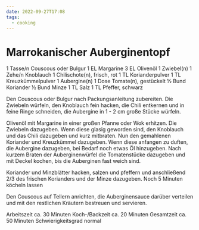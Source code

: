 ```yaml
---
date: 2022-09-27T17:08
tags:
  - cooking
---
```


# Marrokanischer Auberginentopf

1 Tasse/n     Couscous oder Bulgur
1 EL          Margarine
3 EL          Olivenöl
1             Zwiebel(n)
1 Zehe/n      Knoblauch
1             Chilischote(n), frisch, rot
1 TL          Korianderpulver
1 TL          Kreuzkümmelpulver
1             Aubergine(n)
1 Dose        Tomate(n), gestückelt
½ Bund        Koriander
½ Bund        Minze
1 TL          Salz
1 TL          Pfeffer, schwarz

Den Couscous oder Bulgur nach Packungsanleitung zubereiten. Die Zwiebeln
würfeln, den Knoblauch fein hacken, die Chili entkernen und in feine Ringe
schneiden, die Aubergine in 1 - 2 cm große Stücke würfeln.

Olivenöl mit Margarine in einer großen Pfanne oder Wok erhitzen. Die Zwiebeln
dazugeben. Wenn diese glasig geworden sind, den Knoblauch und das Chili
dazugeben und kurz mitbraten. Nun den gemahlenen Koriander und Kreuzkümmel
dazugeben. Wenn diese anfangen zu duften, die Aubergine dazugeben, bei Bedarf
noch etwas Öl hinzugeben. Nach kurzem Braten der Auberginenwürfel die
Tomatenstücke dazugeben und mit Deckel kochen, bis die Auberginen fast weich
sind.

Koriander und Minzblätter hacken, salzen und pfeffern und anschließend 2/3 des
frischen Korianders und der Minze dazugeben. Noch 5 Minuten köcheln lassen

Den Couscous auf Tellern anrichten, die Auberginensauce darüber verteilen und
mit den restlichen Kräutern bestreuen und servieren.

Arbeitszeit        ca. 30 Minuten
Koch-/Backzeit     ca. 20 Minuten
Gesamtzeit         ca. 50 Minuten
Schwierigkeitsgrad normal
